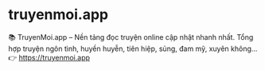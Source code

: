 # truyenmoi.app
📚 TruyenMoi.app – Nền tảng đọc truyện online cập nhật nhanh nhất. Tổng hợp truyện ngôn tình, huyền huyễn, tiên hiệp, sủng, đam mỹ, xuyên không... 👉 https://truyenmoi.app
